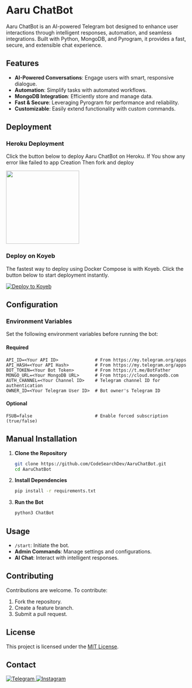 
# Aaru ChatBot

Aaru ChatBot is an AI-powered Telegram bot designed to enhance user interactions through intelligent responses, automation, and seamless integrations. Built with Python, MongoDB, and Pyrogram, it provides a fast, secure, and extensible chat experience.

## Features

- **AI-Powered Conversations**: Engage users with smart, responsive dialogue.
- **Automation**: Simplify tasks with automated workflows.
- **MongoDB Integration**: Efficiently store and manage data.
- **Fast & Secure**: Leveraging Pyrogram for performance and reliability.
- **Customizable**: Easily extend functionality with custom commands.

## Deployment


### Heroku Deployment

Click the button below to deploy Aaru ChatBot on Heroku.
If You show any error like failed to app Creation Then fork and deploy

<a href="https://dashboard.heroku.com/new?template=https://github.com/GANJAKHOR001/OLIVE_CHAI_AI">
<img src="https://img.shields.io/badge/Deploy%20On%20Heroku-008080?style=for-the-badge&logo=heroku" width="200"/>
</a>


### Deploy on Koyeb

The fastest way to deploy using Docker Compose is with Koyeb.
Click the button below to start deployment instantly.

[![Deploy to Koyeb](https://www.koyeb.com/static/images/deploy/button.svg)](https://app.koyeb.com/deploy?name=https://github.com/GANJAKHOR001/AI_2)


## Configuration

### Environment Variables
Set the following environment variables before running the bot:



#### Required
```
API_ID=<Your API ID>              # From https://my.telegram.org/apps
API_HASH=<Your API Hash>          # From https://my.telegram.org/apps
BOT_TOKEN=<Your Bot Token>        # From https://t.me/BotFather
MONGO_URL=<Your MongoDB URL>      # From https://cloud.mongodb.com
AUTH_CHANNEL=<Your Channel ID>    # Telegram channel ID for authentication
OWNER_ID=<Your Telegram User ID>  # Bot owner's Telegram ID
```

#### Optional
```
FSUB=false                        # Enable forced subscription (true/false)
```

## Manual Installation

1. **Clone the Repository**  
   ```bash
   git clone https://github.com/CodeSearchDev/AaruChatBot.git
   cd AaruChatBot
   ```

2. **Install Dependencies**  
   ```bash
   pip install -r requirements.txt
   ```

3. **Run the Bot**  
   ```bash
   python3 ChatBot 
   ```

## Usage

- `/start`: Initiate the bot.
- **Admin Commands**: Manage settings and configurations.
- **AI Chat**: Interact with intelligent responses.

## Contributing

Contributions are welcome. To contribute:  
1. Fork the repository.  
2. Create a feature branch.  
3. Submit a pull request.

## License

This project is licensed under the [MIT License](LICENSE).

## Contact
<a href="https://t.me/CodeSearchDev">
    <img title="Telegram" src="https://img.shields.io/badge/Telegram-%23000000.svg?&style=for-the-badge&logo=telegram&logoColor=61DAFB">
</a>
<a href="https://instagram.com/CodeSearchDev">
    <img title="Instagram" src="https://img.shields.io/badge/instagram-%23E4405F.svg?&style=for-the-badge&logo=instagram&logoColor=white">
</a>